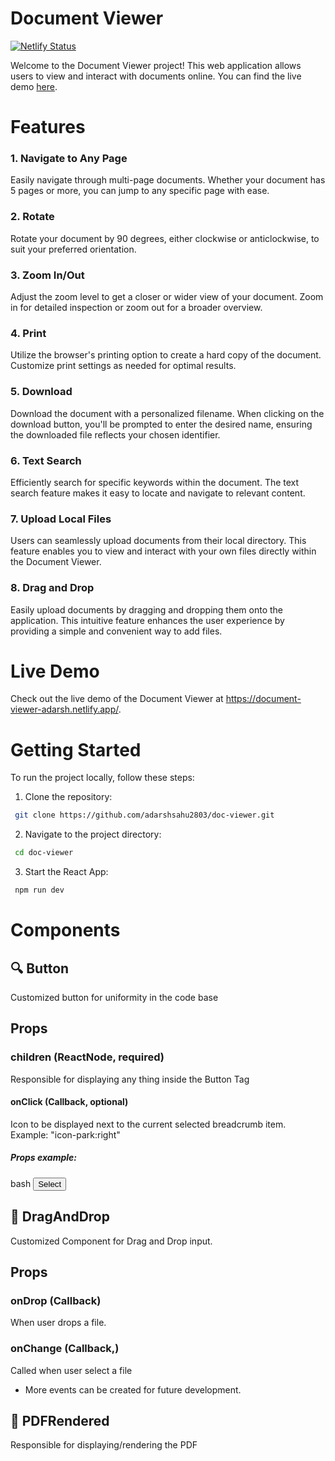 <h1> Document Viewer </h1>

[![Netlify Status](https://api.netlify.com/api/v1/badges/9c6f6484-7c7f-406a-ae2b-9be0550bfeee/deploy-status)](https://app.netlify.com/sites/document-viewer-adarsh/deploys)

Welcome to the Document Viewer project! This web application allows users to view and interact with documents online. You can find the live demo [here](https://document-viewer-adarsh.netlify.app/).

# Features

### 1. Navigate to Any Page
Easily navigate through multi-page documents. Whether your document has 5 pages or more, you can jump to any specific page with ease.

### 2. Rotate
Rotate your document by 90 degrees, either clockwise or anticlockwise, to suit your preferred orientation.

### 3. Zoom In/Out
Adjust the zoom level to get a closer or wider view of your document. Zoom in for detailed inspection or zoom out for a broader overview.

### 4. Print
Utilize the browser's printing option to create a hard copy of the document. Customize print settings as needed for optimal results.

### 5. Download
Download the document with a personalized filename. When clicking on the download button, you'll be prompted to enter the desired name, ensuring the downloaded file reflects your chosen identifier.

### 6. Text Search
Efficiently search for specific keywords within the document. The text search feature makes it easy to locate and navigate to relevant content.

### 7. Upload Local Files
Users can seamlessly upload documents from their local directory. This feature enables you to view and interact with your own files directly within the Document Viewer.

### 8. Drag and Drop
Easily upload documents by dragging and dropping them onto the application. This intuitive feature enhances the user experience by providing a simple and convenient way to add files.


# Live Demo
Check out the live demo of the Document Viewer at https://document-viewer-adarsh.netlify.app/.


# Getting Started

To run the project locally, follow these steps:

1. Clone the repository:
  ```bash
   git clone https://github.com/adarshsahu2803/doc-viewer.git
```

2. Navigate to the project directory:
  ```bash
   cd doc-viewer
```

3. Start the React App:
  ```bash
   npm run dev
```


# Components

## 🔍 Button

Customized button for uniformity in the code base


## Props

### children (ReactNode, required)
Responsible for displaying any thing inside the Button Tag

#### onClick (Callback, optional)
Icon to be displayed next to the current selected breadcrumb item.
Example: "icon-park:right"


##### Props example:

bash
<Button onClick={...}> Select </Button>



## 📌 DragAndDrop

Customized Component for Drag and Drop input.


## Props

### onDrop (Callback)
When user drops a file.

### onChange (Callback,)
Called when user select a file

- More events can be created for future development.

## 📌 PDFRendered

Responsible for displaying/rendering the PDF


